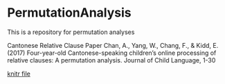 # PermutationAnalysis
This is a repository for permutation analyses

Cantonese Relative Clause Paper
Chan, A., Yang, W., Chang, F., & Kidd, E. (2017) Four-year-old Cantonese-speaking children’s online processing of relative clauses: A permutation analysis. Journal of Child Language, 1-30

[knitr file](http://htmlpreview.github.io/?https://github.com/franklinr/PermutationAnalysis/blob/master/permCantonese16web.html )
